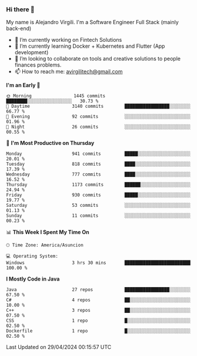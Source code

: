 ### Hi there 👋

My name is Alejandro Virgili. I'm a Software Engineer Full Stack (mainly back-end)


- 🔭 I’m currently working on Fintech Solutions
- 🌱 I’m currently learning Docker + Kubernetes and Flutter (App development)
- 👯 I’m looking to collaborate on tools and creative solutions to people finances problems.
- 📫 How to reach me: avirgilitech@gmail.com
  
<!--START_SECTION:waka-->
**I'm an Early 🐤** 

```text
🌞 Morning                1445 commits        ████████░░░░░░░░░░░░░░░░░   30.73 % 
🌆 Daytime                3140 commits        █████████████████░░░░░░░░   66.77 % 
🌃 Evening                92 commits          ░░░░░░░░░░░░░░░░░░░░░░░░░   01.96 % 
🌙 Night                  26 commits          ░░░░░░░░░░░░░░░░░░░░░░░░░   00.55 % 
```
📅 **I'm Most Productive on Thursday** 

```text
Monday                   941 commits         █████░░░░░░░░░░░░░░░░░░░░   20.01 % 
Tuesday                  818 commits         ████░░░░░░░░░░░░░░░░░░░░░   17.39 % 
Wednesday                777 commits         ████░░░░░░░░░░░░░░░░░░░░░   16.52 % 
Thursday                 1173 commits        ██████░░░░░░░░░░░░░░░░░░░   24.94 % 
Friday                   930 commits         █████░░░░░░░░░░░░░░░░░░░░   19.77 % 
Saturday                 53 commits          ░░░░░░░░░░░░░░░░░░░░░░░░░   01.13 % 
Sunday                   11 commits          ░░░░░░░░░░░░░░░░░░░░░░░░░   00.23 % 
```


📊 **This Week I Spent My Time On** 

```text
🕑︎ Time Zone: America/Asuncion

💻 Operating System: 
Windows                  3 hrs 30 mins       █████████████████████████   100.00 % 
```

**I Mostly Code in Java** 

```text
Java                     27 repos            █████████████████░░░░░░░░   67.50 % 
C#                       4 repos             ██░░░░░░░░░░░░░░░░░░░░░░░   10.00 % 
C++                      3 repos             ██░░░░░░░░░░░░░░░░░░░░░░░   07.50 % 
CSS                      1 repo              █░░░░░░░░░░░░░░░░░░░░░░░░   02.50 % 
Dockerfile               1 repo              █░░░░░░░░░░░░░░░░░░░░░░░░   02.50 % 
```




 Last Updated on 29/04/2024 00:15:57 UTC
<!--END_SECTION:waka-->
